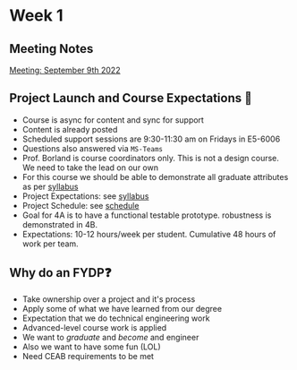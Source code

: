 # Week 1

## Meeting Notes

[Meeting: September 9th 2022](./sept-9-2022-meeting.md)

## Project Launch and Course Expectations 🚀

- Course is async for content and sync for support
- Content is already posted
- Scheduled support sessions are 9:30-11:30 am on Fridays in E5-6006
- Questions also answered via `MS-Teams`
- Prof. Borland is course coordinators only. This is not a design course. We need to take the lead on our own
- For this course we should be able to demonstrate all graduate attributes as per [syllabus](./SYDE461-F2022-Course%20Syllabus.pdf)
- Project Expectations: see [syllabus](./SYDE461-F2022-Course%20Syllabus.pdf)
- Project Schedule: see [schedule](./SYDE461-F2022-Course%20Schedule.pdf)
- Goal for 4A is to have a functional testable prototype. robustness is demonstrated in 4B.
- Expectations: 10-12 hours/week per student. Cumulative 48 hours of work per team.

## Why do an FYDP❓

- Take ownership over a project and it's process
- Apply some of what we have learned from our degree
- Expectation that we do technical engineering work
- Advanced-level course work is applied
- We want to _graduate_ and _become_ and engineer
- Also we want to have some fun (LOL)
- Need CEAB requirements to be met
